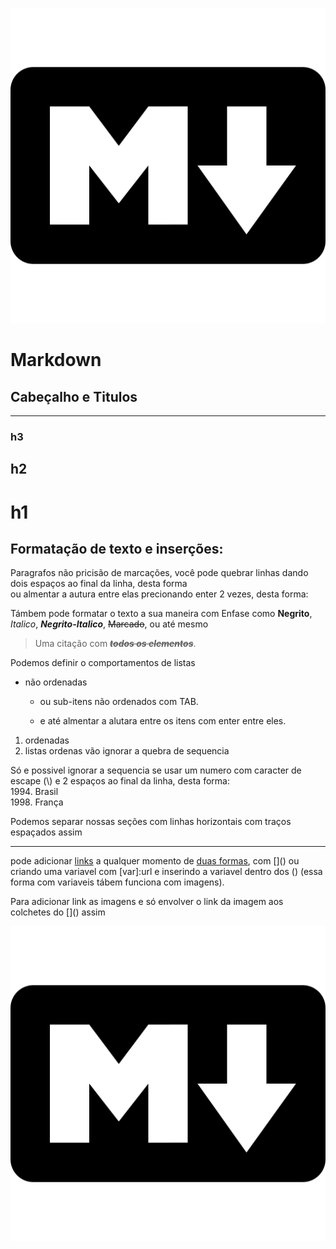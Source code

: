 
![imagem-markdown](./src/markdown-img.png)

# Markdown
## Cabeçalho e Titulos
- - -
### h3
h2
-
h1
=

## Formatação de texto e inserções:
Paragrafos não pricisão de marcações, você pode quebrar linhas dando dois espaços ao final da linha, desta forma  
ou almentar a autura entre elas precionando enter 2 vezes, desta forma:


Támbem pode formatar o texto a sua maneira com Enfase como **Negrito**, *Italico*, ***Negrito-Italico***, ~~Marcado~~, ou até mesmo  
> Uma citação com **_~~todos os elementos~~_**.

Podemos definir o comportamentos de listas
+ não ordenadas
    + ou sub-itens não ordenados com TAB.

    + e até almentar a alutara entre os itens com enter entre eles.
1. ordenadas
3. listas ordenas vão ignorar a quebra de sequencia  

Só e possivel ignorar a sequencia se usar um numero com caracter de escape (\\) e 2 espaços ao final da linha, desta forma:  
1994\. Brasil  
1998\. França  

Podemos separar nossas seções com linhas horizontais com traços espaçados assim
- - -  

pode adicionar [links](/ "descrição") a qualquer momento de [duas formas][variavel-url], com \[]() ou criando uma variavel com [var]:url e inserindo a variavel dentro dos () (essa forma com variaveis tábem funciona com imagens).

[variavel-url]: / "descrição 2"

Para adicionar link as imagens e só envolver o link da imagem aos colchetes do \[]() assim

[![imagem-markdown](./src/markdown-img.png)](/ "link da imagem")











